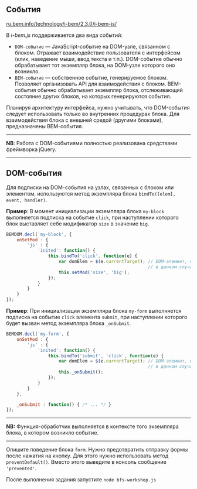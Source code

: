 ## События ##

[ru.bem.info/technology/i-bem/2.3.0/i-bem-js/](http://ru.bem.info/technology/i-bem/2.3.0/i-bem-js/#events)

В *i-bem.js* поддерживается два вида событий:

 * `DOM-событие` — JavaScript-событие на DOM-узле, связанном с блоком. Отражает взаимодействие пользователя с интерфейсом (клик, наведение мыши, ввод текста и т.п.). DOM-событие обычно обрабатывает тот экземпляр блока, на DOM-узле которого оно возникло.
 * `BEM-событие` — собственное событие, генерируемое блоком. Позволяет организовать API для взаимодействия с блоком. BEM-события обычно обрабатывает экземпляр блока, отслеживающий состояние других блоков, на которых генерируются события.

Планируя архитектуру интерфейса, нужно учитывать, что DOM-события следует использовать только во внутренних процедурах блока. Для взаимодействия блока с внешней средой (другими блоками), предназначены BEM-события.

-------------------------------------------------------------------------------

**NB**: Работа с DOM-событиями полностью реализована средствами фреймворка jQuery.

-------------------------------------------------------------------------------

 ## DOM-события ##

Для подписки на DOM-события на узлах, связанных с блоком или элементом, используются метод экземпляра блока `bindTo([elem], event, handler)`.

**Пример**: В момент инициализации экземпляра блока `my-block` выполняется подписка на событие `click`, при наступлении которого блок выставляет себе модификатор `size` в значение `big`.

```js
BEMDOM.decl('my-block', {
    onSetMod : {
        'js' : {
            'inited': function() {
                this.bindTo('click', function(e) {
                    var domElem = $(e.currentTarget); // DOM-элемент, на котором слушается событие
                                                      // в данном случае то же, что this.domElem
                    this.setMod('size', 'big');
                });
            }
        }
    }
});
```

**Пример**: При инициализации экземпляра блока `my-form` выполняется подписка на событие `click` элемента `submit`, при наступлении которого будет вызван метод экземпляра блока `_onSubmit`.

```js
BEMDOM.decl('my-form', {
    onSetMod : {
        'js' : {
            'inited': function() {
                this.bindTo('submit', 'click', function(e) {
                    var domElem = $(e.currentTarget); // DOM-элемент, на котором слушается событие
                                                      // в данном случае то же, что this.elem('submit')
                    this._onSubmit();
                });
            }
        }
    },

    _onSubmit : function() { /* ... */ }
});
```

-------------------------------------------------------------------------------

**NB:** Функция-обработчик выполняется в контексте того экземпляра блока, в котором возникло событие.

-------------------------------------------------------------------------------

Опишите поведение блока ```form```. Нужно предотвратить отправку формы после нажатия на кнопку. Для этого нужно использовать метод ```preventDefault()```. Вместо этого выведите в консоль сообщение `'prevented'`.

После выполнения задания запустите ```node bfs-workshop.js```
